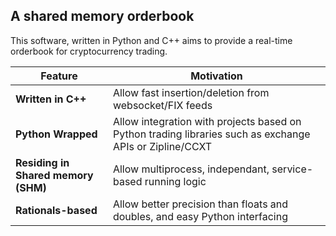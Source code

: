 ## A shared memory orderbook

This software, written in Python and C++ aims to provide a real-time orderbook for cryptocurrency trading.

| Feature | Motivation |
| ---- | --- |
| **Written in C++**| Allow fast insertion/deletion from websocket/FIX feeds |
| **Python Wrapped**| Allow integration with projects based on Python trading libraries such as exchange APIs or Zipline/CCXT |
| **Residing in Shared memory (SHM)**| Allow multiprocess, independant, service-based running logic |
| **Rationals-based**| Allow better precision than floats and doubles, and easy Python interfacing |
